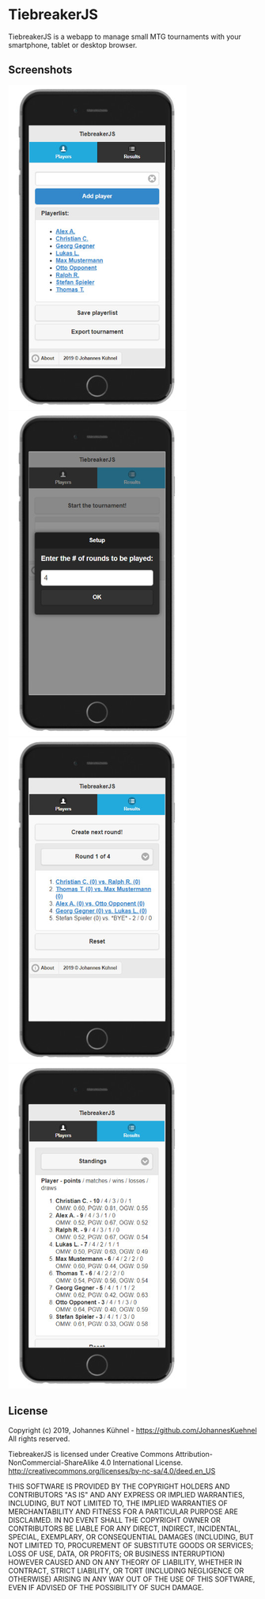 TiebreakerJS
============
TiebreakerJS is a webapp to manage small MTG tournaments with your smartphone, tablet or desktop browser.

## Screenshots

![Screenshot - Manage players](./screenshots/screenshot1.jpg)
![Screenshot - Start a tournament](./screenshots/screenshot2.jpg)
![Screenshot - Manage rounds and results](./screenshots/screenshot3.jpg)
![Screenshot - Standings with tiebreakers](./screenshots/screenshot4.jpg)

## License

Copyright (c) 2019, Johannes Kühnel - https://github.com/JohannesKuehnel
All rights reserved.

TiebreakerJS is licensed under Creative Commons Attribution-NonCommercial-ShareAlike 4.0 International License.
http://creativecommons.org/licenses/by-nc-sa/4.0/deed.en_US

THIS SOFTWARE IS PROVIDED BY THE COPYRIGHT HOLDERS AND CONTRIBUTORS "AS IS" AND
ANY EXPRESS OR IMPLIED WARRANTIES, INCLUDING, BUT NOT LIMITED TO, THE IMPLIED
WARRANTIES OF MERCHANTABILITY AND FITNESS FOR A PARTICULAR PURPOSE ARE
DISCLAIMED. IN NO EVENT SHALL THE COPYRIGHT OWNER OR CONTRIBUTORS BE LIABLE FOR
ANY DIRECT, INDIRECT, INCIDENTAL, SPECIAL, EXEMPLARY, OR CONSEQUENTIAL DAMAGES
(INCLUDING, BUT NOT LIMITED TO, PROCUREMENT OF SUBSTITUTE GOODS OR SERVICES;
LOSS OF USE, DATA, OR PROFITS; OR BUSINESS INTERRUPTION) HOWEVER CAUSED AND
ON ANY THEORY OF LIABILITY, WHETHER IN CONTRACT, STRICT LIABILITY, OR TORT
(INCLUDING NEGLIGENCE OR OTHERWISE) ARISING IN ANY WAY OUT OF THE USE OF THIS
SOFTWARE, EVEN IF ADVISED OF THE POSSIBILITY OF SUCH DAMAGE.
